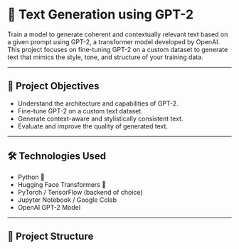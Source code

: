 # 🧠 Text Generation using GPT-2

Train a model to generate coherent and contextually relevant text based on a given prompt using GPT-2, a transformer model developed by OpenAI. This project focuses on fine-tuning GPT-2 on a custom dataset to generate text that mimics the style, tone, and structure of your training data.

---

## 📌 Project Objectives

- Understand the architecture and capabilities of GPT-2.
- Fine-tune GPT-2 on a custom text dataset.
- Generate context-aware and stylistically consistent text.
- Evaluate and improve the quality of generated text.

---

## 🛠️ Technologies Used

- Python 🐍
- Hugging Face Transformers 🤗
- PyTorch / TensorFlow (backend of choice)
- Jupyter Notebook / Google Colab
- OpenAI GPT-2 Model

---

## 📁 Project Structure

